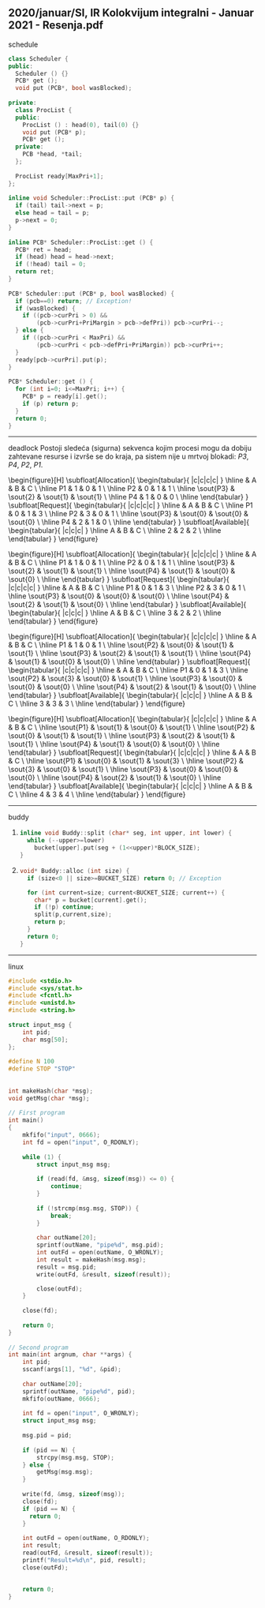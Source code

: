 2020/januar/SI, IR Kolokvijum integralni - Januar 2021 - Resenja.pdf
--------------------------------------------------------------------------------
schedule
```cpp
class Scheduler { 
public:  
  Scheduler () {} 
  PCB* get (); 
  void put (PCB*, bool wasBlocked); 
 
private: 
  class ProcList { 
  public: 
    ProcList () : head(0), tail(0) {} 
    void put (PCB* p); 
    PCB* get (); 
  private: 
    PCB *head, *tail; 
  }; 
 
  ProcList ready[MaxPri+1]; 
}; 
 
inline void Scheduler::ProcList::put (PCB* p) { 
  if (tail) tail->next = p; 
  else head = tail = p; 
  p->next = 0; 
} 
 
inline PCB* Scheduler::ProcList::get () { 
  PCB* ret = head; 
  if (head) head = head->next; 
  if (!head) tail = 0; 
  return ret; 
} 
 
PCB* Scheduler::put (PCB* p, bool wasBlocked) { 
  if (pcb==0) return; // Exception! 
  if (wasBlocked) { 
    if ((pcb->curPri > 0) &&  
        (pcb->curPri+PriMargin > pcb->defPri)) pcb->curPri--; 
  } else { 
    if ((pcb->curPri < MaxPri) &&  
        (pcb->curPri < pcb->defPri+PriMargin)) pcb->curPri++; 
  }   
  ready[pcb->curPri].put(p); 
} 
 
PCB* Scheduler::get () { 
  for (int i=0; i<=MaxPri; i++) { 
    PCB* p = ready[i].get(); 
    if (p) return p; 
  }   
  return 0; 
}
```

--------------------------------------------------------------------------------
deadlock
Postoji sledeća (sigurna) sekvenca kojim procesi mogu da dobiju zahtevane 
resurse i izvrše se do kraja, pa sistem nije u mrtvoj blokadi: *P3*, *P4*, *P2*, *P1*. 

\begin{figure}[H]
\subfloat[Allocation]{
\begin{tabular}{ |c|c|c|c| }
\hline
   & A & B & C \\
\hline
P1 & 1 & 0 & 1 \\
\hline
P2 & 0 & 1 & 1 \\
\hline
\sout{P3} & \sout{2} & \sout{1} & \sout{1} \\
\hline
P4 & 1 & 0 & 0 \\
\hline
\end{tabular}
}
\subfloat[Request]{
\begin{tabular}{ |c|c|c|c| }
\hline
   & A & B & C \\
\hline
P1 & 0 & 1 & 3 \\
\hline
P2 & 3 & 0 & 1 \\
\hline
\sout{P3} & \sout{0} & \sout{0} & \sout{0} \\
\hline
P4 & 2 & 1 & 0 \\
\hline
\end{tabular}
}
\subfloat[Available]{
\begin{tabular}{ |c|c|c| }
\hline
A & B & C \\
\hline
2 & 2 & 2 \\
\hline
\end{tabular}
}
\end{figure}

\begin{figure}[H]
\subfloat[Allocation]{
\begin{tabular}{ |c|c|c|c| }
\hline
   & A & B & C \\
\hline
P1 & 1 & 0 & 1 \\
\hline
P2 & 0 & 1 & 1 \\
\hline
\sout{P3} & \sout{2} & \sout{1} & \sout{1} \\
\hline
\sout{P4} & \sout{1} & \sout{0} & \sout{0} \\
\hline
\end{tabular}
}
\subfloat[Request]{
\begin{tabular}{ |c|c|c|c| }
\hline
   & A & B & C \\
\hline
P1 & 0 & 1 & 3 \\
\hline
P2 & 3 & 0 & 1 \\
\hline
\sout{P3} & \sout{0} & \sout{0} & \sout{0} \\
\hline
\sout{P4} & \sout{2} & \sout{1} & \sout{0} \\
\hline
\end{tabular}
}
\subfloat[Available]{
\begin{tabular}{ |c|c|c| }
\hline
A & B & C \\
\hline
3 & 2 & 2 \\
\hline
\end{tabular}
}
\end{figure}

\begin{figure}[H]
\subfloat[Allocation]{
\begin{tabular}{ |c|c|c|c| }
\hline
   & A & B & C \\
\hline
P1 & 1 & 0 & 1 \\
\hline
\sout{P2} & \sout{0} & \sout{1} & \sout{1} \\
\hline
\sout{P3} & \sout{2} & \sout{1} & \sout{1} \\
\hline
\sout{P4} & \sout{1} & \sout{0} & \sout{0} \\
\hline
\end{tabular}
}
\subfloat[Request]{
\begin{tabular}{ |c|c|c|c| }
\hline
   & A & B & C \\
\hline
P1 & 0 & 1 & 3 \\
\hline
\sout{P2} & \sout{3} & \sout{0} & \sout{1} \\
\hline
\sout{P3} & \sout{0} & \sout{0} & \sout{0} \\
\hline
\sout{P4} & \sout{2} & \sout{1} & \sout{0} \\
\hline
\end{tabular}
}
\subfloat[Available]{
\begin{tabular}{ |c|c|c| }
\hline
A & B & C \\
\hline
3 & 3 & 3 \\
\hline
\end{tabular}
}
\end{figure}

\begin{figure}[H]
\subfloat[Allocation]{
\begin{tabular}{ |c|c|c|c| }
\hline
   & A & B & C \\
\hline
\sout{P1} & \sout{1} & \sout{0} & \sout{1} \\
\hline
\sout{P2} & \sout{0} & \sout{1} & \sout{1} \\
\hline
\sout{P3} & \sout{2} & \sout{1} & \sout{1} \\
\hline
\sout{P4} & \sout{1} & \sout{0} & \sout{0} \\
\hline
\end{tabular}
}
\subfloat[Request]{
\begin{tabular}{ |c|c|c|c| }
\hline
   & A & B & C \\
\hline
\sout{P1} & \sout{0} & \sout{1} & \sout{3} \\
\hline
\sout{P2} & \sout{3} & \sout{0} & \sout{1} \\
\hline
\sout{P3} & \sout{0} & \sout{0} & \sout{0} \\
\hline
\sout{P4} & \sout{2} & \sout{1} & \sout{0} \\
\hline
\end{tabular}
}
\subfloat[Available]{
\begin{tabular}{ |c|c|c| }
\hline
A & B & C \\
\hline
4 & 3 & 4 \\
\hline
\end{tabular}
}
\end{figure}

--------------------------------------------------------------------------------
buddy
1. ```cpp
   inline void Buddy::split (char* seg, int upper, int lower) { 
     while (--upper>=lower) 
       bucket[upper].put(seg + (1<<upper)*BLOCK_SIZE); 
   }
   ```
2. ```cpp
   void* Buddy::alloc (int size) { 
     if (size<0 || size>=BUCKET_SIZE) return 0; // Exception

     for (int current=size; current<BUCKET_SIZE; current++) { 
       char* p = bucket[current].get(); 
       if (!p) continue;  
       split(p,current,size); 
       return p; 
     }
     return 0;
   }
   ```

--------------------------------------------------------------------------------
linux
```cpp
#include <stdio.h> 
#include <sys/stat.h> 
#include <fcntl.h> 
#include <unistd.h> 
#include <string.h> 
 
struct input_msg { 
    int pid; 
    char msg[50]; 
}; 
 
#define N 100 
#define STOP "STOP" 
 
 
int makeHash(char *msg); 
void getMsg(char *msg); 
 
// First program 
int main() 
{ 
    mkfifo("input", 0666); 
    int fd = open("input", O_RDONLY); 
 
    while (1) { 
        struct input_msg msg; 
 
        if (read(fd, &msg, sizeof(msg)) <= 0) { 
            continue; 
        } 
 
        if (!strcmp(msg.msg, STOP)) { 
            break; 
        } 
 
        char outName[20]; 
        sprintf(outName, "pipe%d", msg.pid); 
        int outFd = open(outName, O_WRONLY); 
        int result = makeHash(msg.msg); 
        result = msg.pid; 
        write(outFd, &result, sizeof(result)); 

        close(outFd); 
    } 
 
    close(fd); 
 
    return 0; 
} 
 
// Second program 
int main(int argnum, char **args) { 
    int pid; 
    sscanf(args[1], "%d", &pid); 
 
    char outName[20]; 
    sprintf(outName, "pipe%d", pid); 
    mkfifo(outName, 0666); 
 
    int fd = open("input", O_WRONLY); 
    struct input_msg msg; 
 
    msg.pid = pid; 
 
    if (pid == N) { 
        strcpy(msg.msg, STOP); 
    } else { 
        getMsg(msg.msg); 
    } 
 
    write(fd, &msg, sizeof(msg)); 
    close(fd); 
    if (pid == N) { 
      return 0; 
    } 
 
    int outFd = open(outName, O_RDONLY); 
    int result; 
    read(outFd, &result, sizeof(result)); 
    printf("Result=%d\n", pid, result); 
    close(outFd); 
 
 
    return 0; 
} 
```
